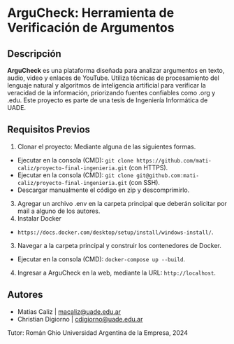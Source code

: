 # ArguCheck: Herramienta de Verificación de Argumentos
## Descripción
**ArguCheck** es una plataforma diseñada para analizar argumentos en texto, audio, video y enlaces de YouTube. Utiliza técnicas de procesamiento del lenguaje natural y algoritmos de inteligencia artificial para verificar la veracidad de la información, priorizando fuentes confiables como .org y .edu. Este proyecto es parte de una tesis de Ingeniería Informática de UADE.
## Requisitos Previos
1) Clonar el proyecto: Mediante alguna de las siguientes formas.  
  - Ejecutar en la consola (CMD): ```git clone https://github.com/mati-caliz/proyecto-final-ingenieria.git``` (con HTTPS).
  - Ejecutar en la consola (CMD): ```git clone git@github.com:mati-caliz/proyecto-final-ingenieria.git``` (con SSH).
  - Descargar manualmente el código en zip y descomprimirlo.
3) Agregar un archivo .env en la carpeta principal que deberán solicitar por mail a alguno de los autores.
2) Instalar Docker
  - ```https://docs.docker.com/desktop/setup/install/windows-install/```.
3) Navegar a la carpeta principal y construir los contenedores de Docker.
  - Ejecutar en la consola (CMD): ```docker-compose up --build```.
4) Ingresar a ArguCheck en la web, mediante la URL: ```http://localhost```.
## Autores
- Matias Caliz | macaliz@uade.edu.ar
- Christian Digiorno | cdigiorno@uade.edu.ar

  
Tutor: Román Ghio
Universidad Argentina de la Empresa, 2024
